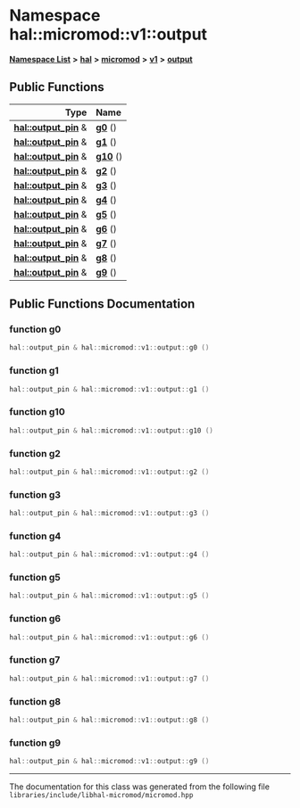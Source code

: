 

# Namespace hal::micromod::v1::output



[**Namespace List**](namespaces.md) **>** [**hal**](namespacehal.md) **>** [**micromod**](namespacehal_1_1micromod.md) **>** [**v1**](namespacehal_1_1micromod_1_1v1.md) **>** [**output**](namespacehal_1_1micromod_1_1v1_1_1output.md)










































## Public Functions

| Type | Name |
| ---: | :--- |
|  [**hal::output\_pin**](classhal_1_1output__pin.md) & | [**g0**](#function-g0) () <br> |
|  [**hal::output\_pin**](classhal_1_1output__pin.md) & | [**g1**](#function-g1) () <br> |
|  [**hal::output\_pin**](classhal_1_1output__pin.md) & | [**g10**](#function-g10) () <br> |
|  [**hal::output\_pin**](classhal_1_1output__pin.md) & | [**g2**](#function-g2) () <br> |
|  [**hal::output\_pin**](classhal_1_1output__pin.md) & | [**g3**](#function-g3) () <br> |
|  [**hal::output\_pin**](classhal_1_1output__pin.md) & | [**g4**](#function-g4) () <br> |
|  [**hal::output\_pin**](classhal_1_1output__pin.md) & | [**g5**](#function-g5) () <br> |
|  [**hal::output\_pin**](classhal_1_1output__pin.md) & | [**g6**](#function-g6) () <br> |
|  [**hal::output\_pin**](classhal_1_1output__pin.md) & | [**g7**](#function-g7) () <br> |
|  [**hal::output\_pin**](classhal_1_1output__pin.md) & | [**g8**](#function-g8) () <br> |
|  [**hal::output\_pin**](classhal_1_1output__pin.md) & | [**g9**](#function-g9) () <br> |




























## Public Functions Documentation




### function g0 

```C++
hal::output_pin & hal::micromod::v1::output::g0 () 
```






### function g1 

```C++
hal::output_pin & hal::micromod::v1::output::g1 () 
```






### function g10 

```C++
hal::output_pin & hal::micromod::v1::output::g10 () 
```






### function g2 

```C++
hal::output_pin & hal::micromod::v1::output::g2 () 
```






### function g3 

```C++
hal::output_pin & hal::micromod::v1::output::g3 () 
```






### function g4 

```C++
hal::output_pin & hal::micromod::v1::output::g4 () 
```






### function g5 

```C++
hal::output_pin & hal::micromod::v1::output::g5 () 
```






### function g6 

```C++
hal::output_pin & hal::micromod::v1::output::g6 () 
```






### function g7 

```C++
hal::output_pin & hal::micromod::v1::output::g7 () 
```






### function g8 

```C++
hal::output_pin & hal::micromod::v1::output::g8 () 
```






### function g9 

```C++
hal::output_pin & hal::micromod::v1::output::g9 () 
```




------------------------------
The documentation for this class was generated from the following file `libraries/include/libhal-micromod/micromod.hpp`

